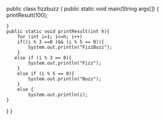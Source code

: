 public class fizzbuzz {
    public static void main(String args[]) {
    printResult(100);
        
    }
    public static void printResult(int h){
        for (int i=1; i<=h; i++)
        if((i % 3 ==0 )&& (i % 5 == 0)){
            System.out.println("FizzBuzz");
        }
       else if (i % 3 == 0){
            System.out.println("Fizz");
        }
        else if (i % 5 == 0){
            System.out.println("Buzz");
        }
        else {
            System.out.println(i);
    }
}
}  
